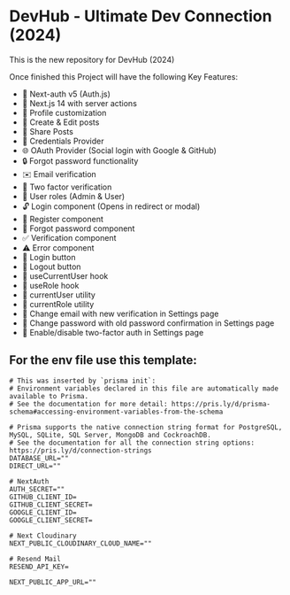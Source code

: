# DevHub - Ultimate Dev Connection (2024)

This is the new repository for DevHub (2024)

Once finished this Project will have the following Key Features:

- 🔐 Next-auth v5 (Auth.js)
- 🚀 Next.js 14 with server actions
- 🤔 Profile customization
- 📝 Create & Edit posts
- 🛫 Share Posts
- 🔑 Credentials Provider
- 🌐 OAuth Provider (Social login with Google & GitHub)
- 🔒 Forgot password functionality
- ✉️ Email verification
- 📱 Two factor verification
- 👥 User roles (Admin & User)
- 🔓 Login component (Opens in redirect or modal)
- 📝 Register component
- 🤔 Forgot password component
- ✅ Verification component
- ⚠️ Error component
- 🔘 Login button
- 🚪 Logout button
- 👤 useCurrentUser hook
- 🛂 useRole hook
- 🧑 currentUser utility
- 👮 currentRole utility
- 📧 Change email with new verification in Settings page
- 🔑 Change password with old password confirmation in Settings page
- 🔔 Enable/disable two-factor auth in Settings page

## For the env file use this template:
```env
# This was inserted by `prisma init`:
# Environment variables declared in this file are automatically made available to Prisma.
# See the documentation for more detail: https://pris.ly/d/prisma-schema#accessing-environment-variables-from-the-schema

# Prisma supports the native connection string format for PostgreSQL, MySQL, SQLite, SQL Server, MongoDB and CockroachDB.
# See the documentation for all the connection string options: https://pris.ly/d/connection-strings
DATABASE_URL=""
DIRECT_URL=""

# NextAuth
AUTH_SECRET=""
GITHUB_CLIENT_ID=
GITHUB_CLIENT_SECRET=
GOOGLE_CLIENT_ID=
GOOGLE_CLIENT_SECRET=

# Next Cloudinary
NEXT_PUBLIC_CLOUDINARY_CLOUD_NAME=""

# Resend Mail
RESEND_API_KEY=

NEXT_PUBLIC_APP_URL=""
```
